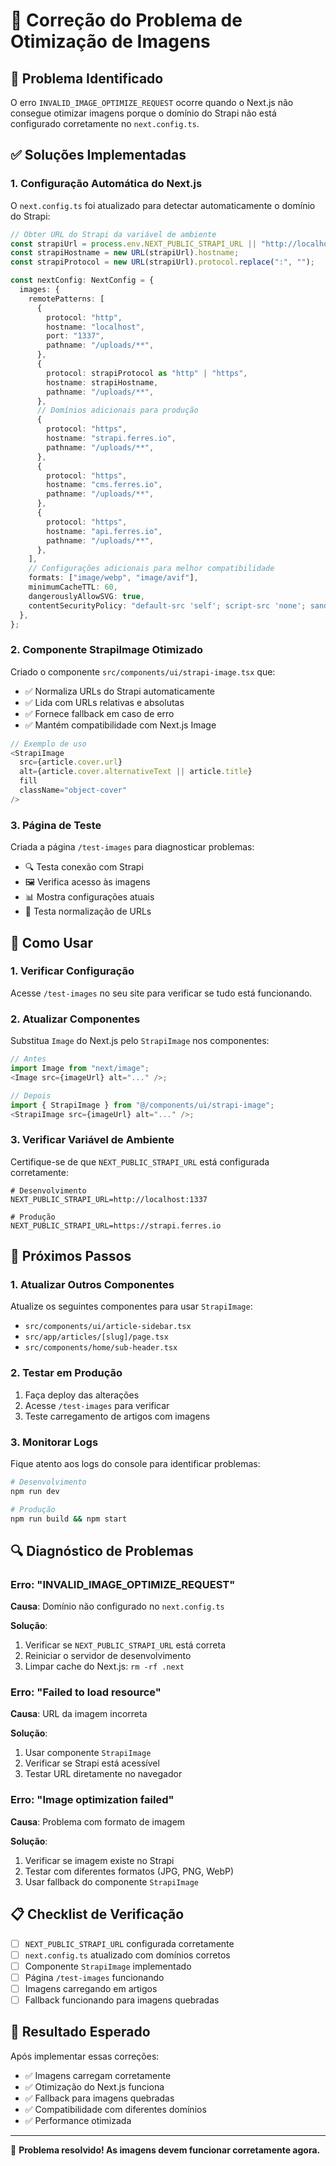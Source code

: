 # 🔧 Correção do Problema de Otimização de Imagens

## 🚨 Problema Identificado

O erro `INVALID_IMAGE_OPTIMIZE_REQUEST` ocorre quando o Next.js não consegue otimizar imagens porque o domínio do Strapi não está configurado corretamente no `next.config.ts`.

## ✅ Soluções Implementadas

### 1. Configuração Automática do Next.js

O `next.config.ts` foi atualizado para detectar automaticamente o domínio do Strapi:

```typescript
// Obter URL do Strapi da variável de ambiente
const strapiUrl = process.env.NEXT_PUBLIC_STRAPI_URL || "http://localhost:1337";
const strapiHostname = new URL(strapiUrl).hostname;
const strapiProtocol = new URL(strapiUrl).protocol.replace(":", "");

const nextConfig: NextConfig = {
  images: {
    remotePatterns: [
      {
        protocol: "http",
        hostname: "localhost",
        port: "1337",
        pathname: "/uploads/**",
      },
      {
        protocol: strapiProtocol as "http" | "https",
        hostname: strapiHostname,
        pathname: "/uploads/**",
      },
      // Domínios adicionais para produção
      {
        protocol: "https",
        hostname: "strapi.ferres.io",
        pathname: "/uploads/**",
      },
      {
        protocol: "https",
        hostname: "cms.ferres.io",
        pathname: "/uploads/**",
      },
      {
        protocol: "https",
        hostname: "api.ferres.io",
        pathname: "/uploads/**",
      },
    ],
    // Configurações adicionais para melhor compatibilidade
    formats: ["image/webp", "image/avif"],
    minimumCacheTTL: 60,
    dangerouslyAllowSVG: true,
    contentSecurityPolicy: "default-src 'self'; script-src 'none'; sandbox;",
  },
};
```

### 2. Componente StrapiImage Otimizado

Criado o componente `src/components/ui/strapi-image.tsx` que:

- ✅ Normaliza URLs do Strapi automaticamente
- ✅ Lida com URLs relativas e absolutas
- ✅ Fornece fallback em caso de erro
- ✅ Mantém compatibilidade com Next.js Image

```typescript
// Exemplo de uso
<StrapiImage
  src={article.cover.url}
  alt={article.cover.alternativeText || article.title}
  fill
  className="object-cover"
/>
```

### 3. Página de Teste

Criada a página `/test-images` para diagnosticar problemas:

- 🔍 Testa conexão com Strapi
- 🖼️ Verifica acesso às imagens
- 📊 Mostra configurações atuais
- 🧪 Testa normalização de URLs

## 🔧 Como Usar

### 1. Verificar Configuração

Acesse `/test-images` no seu site para verificar se tudo está funcionando.

### 2. Atualizar Componentes

Substitua `Image` do Next.js pelo `StrapiImage` nos componentes:

```typescript
// Antes
import Image from "next/image";
<Image src={imageUrl} alt="..." />;

// Depois
import { StrapiImage } from "@/components/ui/strapi-image";
<StrapiImage src={imageUrl} alt="..." />;
```

### 3. Verificar Variável de Ambiente

Certifique-se de que `NEXT_PUBLIC_STRAPI_URL` está configurada corretamente:

```env
# Desenvolvimento
NEXT_PUBLIC_STRAPI_URL=http://localhost:1337

# Produção
NEXT_PUBLIC_STRAPI_URL=https://strapi.ferres.io
```

## 🚀 Próximos Passos

### 1. Atualizar Outros Componentes

Atualize os seguintes componentes para usar `StrapiImage`:

- `src/components/ui/article-sidebar.tsx`
- `src/app/articles/[slug]/page.tsx`
- `src/components/home/sub-header.tsx`

### 2. Testar em Produção

1. Faça deploy das alterações
2. Acesse `/test-images` para verificar
3. Teste carregamento de artigos com imagens

### 3. Monitorar Logs

Fique atento aos logs do console para identificar problemas:

```bash
# Desenvolvimento
npm run dev

# Produção
npm run build && npm start
```

## 🔍 Diagnóstico de Problemas

### Erro: "INVALID_IMAGE_OPTIMIZE_REQUEST"

**Causa**: Domínio não configurado no `next.config.ts`

**Solução**:

1. Verificar se `NEXT_PUBLIC_STRAPI_URL` está correta
2. Reiniciar o servidor de desenvolvimento
3. Limpar cache do Next.js: `rm -rf .next`

### Erro: "Failed to load resource"

**Causa**: URL da imagem incorreta

**Solução**:

1. Usar componente `StrapiImage`
2. Verificar se Strapi está acessível
3. Testar URL diretamente no navegador

### Erro: "Image optimization failed"

**Causa**: Problema com formato de imagem

**Solução**:

1. Verificar se imagem existe no Strapi
2. Testar com diferentes formatos (JPG, PNG, WebP)
3. Usar fallback do componente `StrapiImage`

## 📋 Checklist de Verificação

- [ ] `NEXT_PUBLIC_STRAPI_URL` configurada corretamente
- [ ] `next.config.ts` atualizado com domínios corretos
- [ ] Componente `StrapiImage` implementado
- [ ] Página `/test-images` funcionando
- [ ] Imagens carregando em artigos
- [ ] Fallback funcionando para imagens quebradas

## 🎯 Resultado Esperado

Após implementar essas correções:

- ✅ Imagens carregam corretamente
- ✅ Otimização do Next.js funciona
- ✅ Fallback para imagens quebradas
- ✅ Compatibilidade com diferentes domínios
- ✅ Performance otimizada

---

🔧 **Problema resolvido! As imagens devem funcionar corretamente agora.**
